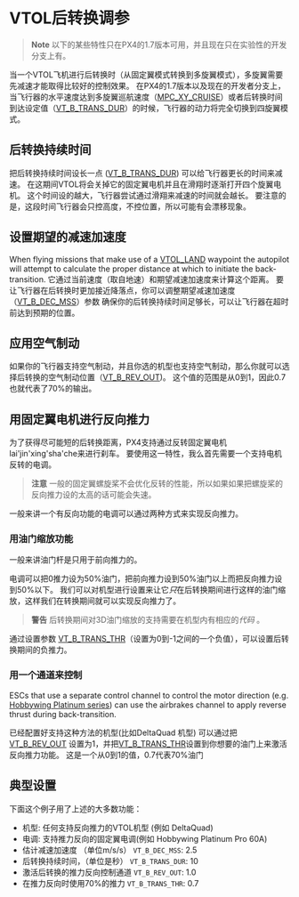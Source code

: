 # VTOL后转换调参

> **Note** 以下的某些特性只在PX4的1.7版本可用，并且现在只在实验性的开发分支上有。

当一个VTOL飞机进行后转换时（从固定翼模式转换到多旋翼模式），多旋翼需要先减速才能取得比较好的控制效果。 在PX4的1.7版本以及现在的开发者分支上，当飞行器的水平速度达到多旋翼巡航速度（[MPC_XY_CRUISE](../advanced_config/parameter_reference.md#MPC_XY_CRUISE)）或者后转换时间到达设定值（[VT_B_TRANS_DUR](../advanced_config/parameter_reference.md#VT_B_TRANS_DUR)）的时候，飞行器的动力将完全切换到四旋翼模式。

## 后转换持续时间

把后转换持续时间设长一点 ([VT_B_TRANS_DUR](../advanced_config/parameter_reference.md#VT_B_TRANS_DUR)) 可以给飞行器更长的时间来减速。 在这期间VTOL将会关掉它的固定翼电机并且在滑翔时逐渐打开四个旋翼电机。 这个时间设的越大，飞行器尝试通过滑翔来减速的时间就会越长。 要注意的是，这段时间飞行器会只控高度，不控位置，所以可能有会漂移现象。

## 设置期望的减速加速度

When flying missions that make use of a [VTOL_LAND](https://mavlink.io/en/messages/common.html#MAV_CMD_NAV_VTOL_LAND) waypoint the autopilot will attempt to calculate the proper distance at which to initiate the back-transition. 它通过当前速度（取自地速）和期望减速加速度来计算这个距离。 要让飞行器在后转换时更加接近降落点，你可以调整期望减速加速度（[VT_B_DEC_MSS](../advanced_config/parameter_reference.md#VT_B_DEC_MSS)）参数 确保你的后转换持续时间足够长，可以让飞行器在超时前达到预期的位置。

## 应用空气制动

如果你的飞行器支持空气制动，并且你选的机型也支持空气制动，那么你就可以选择后转换的空气制动位置（[VT_B_REV_OUT](../advanced_config/parameter_reference.md#VT_B_REV_OUT))。 这个值的范围是从0到1，因此0.7也就代表了70%的输出。

## 用固定翼电机进行反向推力

为了获得尽可能短的后转换距离，PX4支持通过反转固定翼电机lai'jin'xing'sha'che来进行刹车。 要使用这一特性，我么首先需要一个支持电机反转的电调。

> **注意** 一般的固定翼螺旋桨不会优化反转的性能，所以如果如果把螺旋桨的反向推力设的太高的话可能会失速。

一般来讲一个有反向功能的电调可以通过两种方式来实现反向推力。

### 用油门缩放功能

一般来讲油门杆是只用于前向推力的。

电调可以把0推力设为50%油门，把前向推力设到50%油门以上而把反向推力设到50%以下。 我们可以对机型进行设置来让它*只*在后转换期间进行这样的油门缩放，这样我们在转换期间就可以实现反向推力了。

> **警告** 后转换期间对3D油门缩放的支持需要在机型内有相应的*代码* 。

通过设置参数 [VT_B_TRANS_THR](../advanced_config/parameter_reference.md#VT_B_TRANS_THR)（设置为0到-1之间的一个负值），可以设置后转换期间的负推力。

### 用一个通道来控制

ESCs that use a separate control channel to control the motor direction (e.g. [Hobbywing Platinum series](http://a.hobbywing.com/category.php?id=44&filter_attr=6345.6346)) can use the airbrakes channel to apply reverse thrust during back-transition.

已经配置好支持这种方法的机型(比如DeltaQuad 机型) 可以通过把[VT_B_REV_OUT](../advanced_config/parameter_reference.md#VT_B_REV_OUT) 设置为1，并把[VT_B_TRANS_THR](../advanced_config/parameter_reference.md#VT_B_TRANS_THR)设置到你想要的油门上来激活反向推力功能。 这是一个从0到1的值，0.7代表70%油门

## 典型设置

下面这个例子用了上述的大多数功能：

- 机型: 任何支持反向推力的VTOL机型 (例如 DeltaQuad)
- 电调: 支持推力反向的固定翼电调(例如 Hobbywing Platinum Pro 60A)
- 估计减速加速度 （单位m/s/s） `VT_B_DEC_MSS`: 2.5
- 后转换持续时间，（单位是秒） `VT_B_TRANS_DUR`: 10
- 激活后转换的推力反向控制通道 `VT_B_REV_OUT`: 1.0
- 在推力反向时使用70%的推力 `VT_B_TRANS_THR`: 0.7